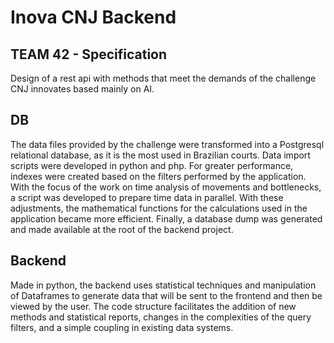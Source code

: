 # Inova CNJ Backend

## TEAM 42 - Specification

Design of a rest api with methods that meet the demands of the challenge CNJ innovates based mainly on AI.

## DB

The data files provided by the challenge were transformed into a Postgresql relational database, as it is the most used in Brazilian courts. Data import scripts were developed in python and php. For greater performance, indexes were created based on the filters performed by the application. With the focus of the work on time analysis of movements and bottlenecks, a script was developed to prepare time data in parallel. With these adjustments, the mathematical functions for the calculations used in the application became more efficient. Finally, a database dump was generated and made available at the root of the backend project.

## Backend

Made in python, the backend uses statistical techniques and manipulation of Dataframes to generate data that will be sent to the frontend and then be viewed by the user. The code structure facilitates the addition of new methods and statistical reports, changes in the complexities of the query filters, and a simple coupling in existing data systems.